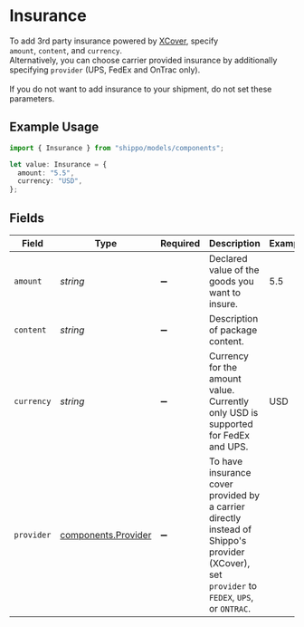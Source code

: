 # Insurance

To add 3rd party insurance powered by <a href="https://docs.goshippo.com/docs/shipments/shippinginsurance/">XCover</a>, 
specify <br> `amount`, `content`, and `currency`. <br> Alternatively, you can choose carrier provided insurance 
by additionally specifying `provider` (UPS, FedEx and OnTrac only). <br><br> If you do not want to add insurance 
to your shipment, do not set these parameters.

## Example Usage

```typescript
import { Insurance } from "shippo/models/components";

let value: Insurance = {
  amount: "5.5",
  currency: "USD",
};
```

## Fields

| Field                                                                                                                                        | Type                                                                                                                                         | Required                                                                                                                                     | Description                                                                                                                                  | Example                                                                                                                                      |
| -------------------------------------------------------------------------------------------------------------------------------------------- | -------------------------------------------------------------------------------------------------------------------------------------------- | -------------------------------------------------------------------------------------------------------------------------------------------- | -------------------------------------------------------------------------------------------------------------------------------------------- | -------------------------------------------------------------------------------------------------------------------------------------------- |
| `amount`                                                                                                                                     | *string*                                                                                                                                     | :heavy_minus_sign:                                                                                                                           | Declared value of the goods you want to insure.                                                                                              | 5.5                                                                                                                                          |
| `content`                                                                                                                                    | *string*                                                                                                                                     | :heavy_minus_sign:                                                                                                                           | Description of package content.                                                                                                              |                                                                                                                                              |
| `currency`                                                                                                                                   | *string*                                                                                                                                     | :heavy_minus_sign:                                                                                                                           | Currency for the amount value.<br/>Currently only USD is supported for FedEx and UPS.                                                        | USD                                                                                                                                          |
| `provider`                                                                                                                                   | [components.Provider](../../models/components/provider.md)                                                                                   | :heavy_minus_sign:                                                                                                                           | To have insurance cover provided by a carrier directly instead of Shippo's provider (XCover), set `provider` to `FEDEX`, `UPS`, or `ONTRAC`. |                                                                                                                                              |